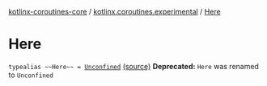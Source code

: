 [kotlinx-coroutines-core](../index.md) / [kotlinx.coroutines.experimental](index.md) / [Here](.)

# Here

`typealias ~~Here~~ = `[`Unconfined`](-unconfined/index.md) [(source)](http://github.com/kotlin/kotlinx.coroutines/tree/master/kotlinx-coroutines-core/src/main/kotlin/kotlinx/coroutines/experimental/CoroutineContext.kt#L50)
**Deprecated:** `Here` was renamed to `Unconfined`

